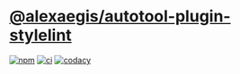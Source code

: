 # [@alexaegis/autotool-plugin-stylelint](https://github.com/AlexAegis/js-tooling/tree/master/packages/autotool-plugin-stylelint)

[![npm](https://img.shields.io/npm/v/@alexaegis/autotool-plugin-stylelint/latest)](https://www.npmjs.com/package/@alexaegis/autotool-plugin-stylelint)
[![ci](https://github.com/AlexAegis/js-tooling/actions/workflows/cicd.yml/badge.svg)](https://github.com/AlexAegis/js-tooling/actions/workflows/cicd.yml)
[![codacy](https://app.codacy.com/project/badge/Grade/7939332dc9454dc1b0529e720ff902e6)](https://www.codacy.com/gh/AlexAegis/js-tooling/dashboard?utm_source=github.com&utm_medium=referral&utm_content=AlexAegis/js-tooling&utm_campaign=Badge_Grade)
